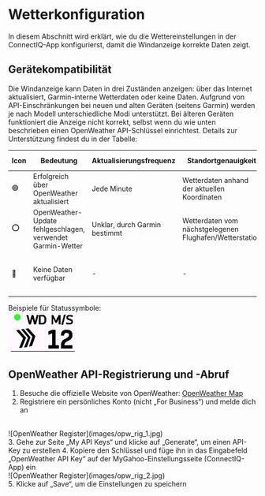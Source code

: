 # Wetterkonfiguration
In diesem Abschnitt wird erklärt, wie du die Wettereinstellungen in der ConnectIQ-App konfigurierst, damit die Windanzeige korrekte Daten zeigt.

## Gerätekompatibilität
Die Windanzeige kann Daten in drei Zuständen anzeigen: über das Internet aktualisiert, Garmin-interne Wetterdaten oder keine Daten. Aufgrund von API-Einschränkungen bei neuen und alten Geräten (seitens Garmin) werden je nach Modell unterschiedliche Modi unterstützt. Bei älteren Geräten funktioniert die Anzeige nicht korrekt, selbst wenn du wie unten beschrieben einen OpenWeather API-Schlüssel einrichtest. Details zur Unterstützung findest du in der Tabelle:

| Icon | Bedeutung | Aktualisierungsfrequenz | Standortgenauigkeit | Unterstützte Geräte |
|------|--------------------------------------------|---------------------|----------------------------------------|-------------------------------------------|
| 🟢 | Erfolgreich über OpenWeather aktualisiert | Jede Minute | Wetterdaten anhand der aktuellen Koordinaten | 540 / 840 / 1040 / 1050 / explore2 |
| ⭕ | OpenWeather-Update fehlgeschlagen, verwendet Garmin-Wetter | Unklar, durch Garmin bestimmt | Wetterdaten vom nächstgelegenen Flughafen/Wetterstation | 530 / 830 / 1030 und neuere Modelle |
| 🔴 | Keine Daten verfügbar | - | - | 520 Plus / 820 / explore und neuere Modelle |

Beispiele für Statussymbole:
<br>
![wind example](images/wd_example.jpg)

## OpenWeather API-Registrierung und -Abruf
1. Besuche die offizielle Website von OpenWeather: [OpenWeather Map](https://openweathermap.org/)
2. Registriere ein persönliches Konto (nicht „For Business“) und melde dich an  
<br>
![OpenWeather Register](images/opw_rig_1.jpg)  
<br>
3. Gehe zur Seite „My API Keys“ und klicke auf „Generate“, um einen API-Key zu erstellen  
4. Kopiere den Schlüssel und füge ihn in das Eingabefeld „OpenWeather API Key“ auf der MyGahoo-Einstellungsseite (ConnectIQ-App) ein  
<br>
![OpenWeather Register](images/opw_rig_2.jpg)  
<br>
5. Klicke auf „Save“, um die Einstellungen zu speichern
